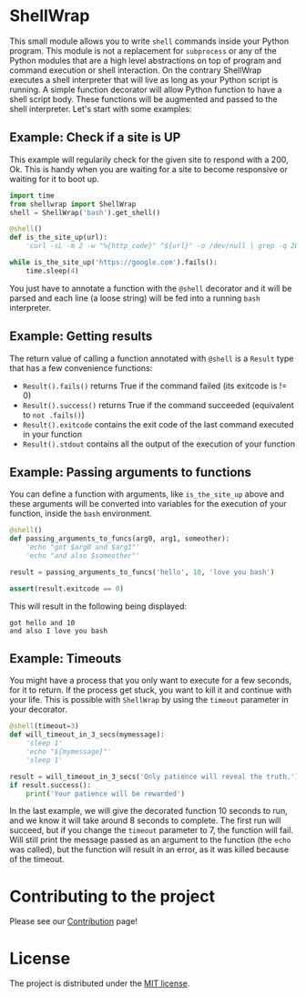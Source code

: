 # ShellWrap

This small module allows you to write `shell` commands inside your
Python program. This module is not a replacement for `subprocess` or
any of the Python modules that are a high level abstractions on top of
program and command execution or shell interaction. On the contrary
ShellWrap executes a shell interpreter that will live as long as your
Python script is running. A simple function decorator will allow
Python function to have a shell script body. These functions will be
augmented and passed to the shell interpreter. Let's start with some
examples:

## Example: Check if a site is UP

This example will regularily check for the given site to respond with a 200, Ok.
This is handy when you are waiting for a site to become responsive or waiting
for it to boot up.

``` python
import time
from shellwrap import ShellWrap
shell = ShellWrap('bash').get_shell()

@shell()
def is_the_site_up(url):
    'curl -sL -m 2 -w "%{http_code}" "${url}" -o /dev/null | grep -q 200'

while is_the_site_up('https://google.com').fails():
    time.sleep(4)
```

You just have to annotate a function with the `@shell` decorator and it will
be parsed and each line (a loose string) will be fed into a running `bash`
interpreter.

## Example: Getting results

The return value of calling a function annotated with `@shell` is a `Result`
type that has a few convenience functions:

* `Result().fails()` returns True if the command failed (its exitcode is != 0)
* `Result().success()` returns True if the command succeeded (equivalent to `not .fails()`)
* `Result().exitcode` contains the exit code of the last command executed in your function
* `Result().stdout` contains all the output of the execution of your function

## Example: Passing arguments to functions

You can define a function with arguments, like `is_the_site_up` above and these
arguments will be converted into variables for the execution of your function,
inside the `bash` environment.

```python
@shell()
def passing_arguments_to_funcs(arg0, arg1, someother):
    'echo "got $arg0 and $arg1"'
    'echo "and also $someother"'

result = passing_arguments_to_funcs('hello', 10, 'love you bash')

assert(result.exitcode == 0)
```

This will result in the following being displayed:

```
got hello and 10
and also I love you bash
```

## Example: Timeouts

You might have a process that you only want to execute for a few seconds, for it to return.
If the process get stuck, you want to kill it and continue with your life. This is possible
with `ShellWrap` by using the `timeout` parameter in your decorator.

``` python
@shell(timeout=3)
def will_timeout_in_3_secs(mymessage):
    'sleep 1'
    'echo "${mymessage}"'
    'sleep 1'

result = will_timeout_in_3_secs('Only patience will reveal the truth.')
if result.success():
    print('Your patience will be rewarded')
```

In the last example, we will give the decorated function 10 seconds to run, and we know it will
take around 8 seconds to complete. The first run will succeed, but if you change the `timeout`
parameter to 7, the function will fail. Will still print the message passed as an argument to the
function (the `echo` was called), but the function will result in an error, as it was killed because
of the timeout.

# Contributing to the project

Please see our [Contribution](./CONTRIBUTE.md) page!

# License

The project is distributed under the [MIT license](./LICENSE.txt).
